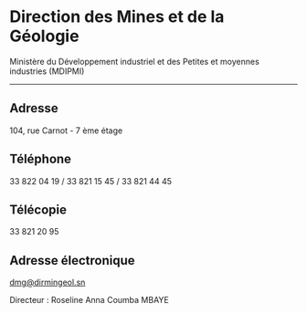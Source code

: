 # Direction des Mines et de la Géologie

Ministère du Développement industriel et des Petites et moyennes industries (MDIPMI)  

---------------------------------------------------------------------------------------

**Adresse**
-----------

104, rue Carnot - 7 ème étage

**Téléphone**
-------------

33 822 04 19 / 33 821 15 45 / 33 821 44 45

**Télécopie**
-------------

33 821 20 95

**Adresse électronique**
------------------------

[dmg@dirmingeol.sn](../../../services/dmgdirmingeolsn.md)

Directeur : Roseline Anna Coumba MBAYE
